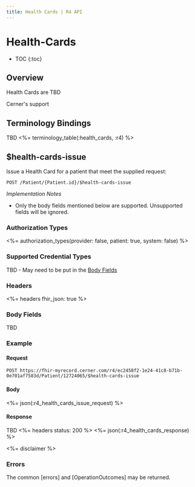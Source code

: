 ```yaml
---
title: Health Cards | R4 API
---
```


# Health-Cards

* TOC
{:toc}

## Overview

Health Cards are TBD

Cerner's support 

## Terminology Bindings

TBD
<%= terminology_table(:health_cards, :r4) %>

## $health-cards-issue 

Issue a  Health Card for a patient that meet the supplied request:

    POST /Patient/{Patient.id}/$health-cards-issue

_Implementation Notes_

* Only the body fields mentioned below are supported. Unsupported fields will be ignored.

### Authorization Types

<%= authorization_types(provider: false, patient: true, system: false) %>

### Supported Credential Types

TBD - May need to be put in the [Body Fields](#Body-Fields)

### Headers

<%= headers fhir_json: true %>

### Body Fields

TBD

### Example

#### Request

    POST https://fhir-myrecord.cerner.com/r4/ec2458f2-1e24-41c8-b71b-0e701af7583d/Patient/12724065/$health-cards-issue

#### Body

<%= json(:r4_health_cards_issue_request) %>

#### Response

TBD
<%= headers status: 200 %>
<%= json(:r4_health_cards_response) %>

<%= disclaimer %>

### Errors

The common [errors] and [OperationOutcomes] may be returned.